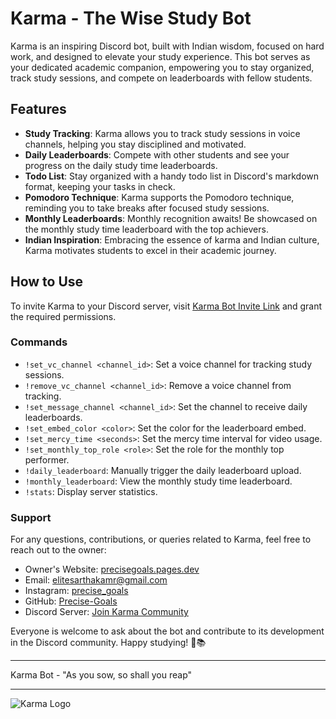 # Karma - The Wise Study Bot

Karma is an inspiring Discord bot, built with Indian wisdom, focused on hard work, and designed to elevate your study experience. This bot serves as your dedicated academic companion, empowering you to stay organized, track study sessions, and compete on leaderboards with fellow students.

## Features

- **Study Tracking**: Karma allows you to track study sessions in voice channels, helping you stay disciplined and motivated.
- **Daily Leaderboards**: Compete with other students and see your progress on the daily study time leaderboards.
- **Todo List**: Stay organized with a handy todo list in Discord's markdown format, keeping your tasks in check.
- **Pomodoro Technique**: Karma supports the Pomodoro technique, reminding you to take breaks after focused study sessions.
- **Monthly Leaderboards**: Monthly recognition awaits! Be showcased on the monthly study time leaderboard with the top achievers.
- **Indian Inspiration**: Embracing the essence of karma and Indian culture, Karma motivates students to excel in their academic journey.

## How to Use

To invite Karma to your Discord server, visit [Karma Bot Invite Link]([https://example.com/karma_invite](https://discord.com/api/oauth2/authorize?client_id=1131441777287639190&permissions=8&redirect_uri=https%3A%2F%2Fdiscord.gg%2FFWYuAbtfsd&response_type=code&scope=bot)) and grant the required permissions.

### Commands

- `!set_vc_channel <channel_id>`: Set a voice channel for tracking study sessions.
- `!remove_vc_channel <channel_id>`: Remove a voice channel from tracking.
- `!set_message_channel <channel_id>`: Set the channel to receive daily leaderboards.
- `!set_embed_color <color>`: Set the color for the leaderboard embed.
- `!set_mercy_time <seconds>`: Set the mercy time interval for video usage.
- `!set_monthly_top_role <role>`: Set the role for the monthly top performer.
- `!daily_leaderboard`: Manually trigger the daily leaderboard upload.
- `!monthly_leaderboard`: View the monthly study time leaderboard.
- `!stats`: Display server statistics.

### Support

For any questions, contributions, or queries related to Karma, feel free to reach out to the owner:

- Owner's Website: [precisegoals.pages.dev](https://precisegoals.pages.dev/)
- Email: elitesarthakamr@gmail.com
- Instagram: [precise_goals](https://www.instagram.com/precise_goals/)
- GitHub: [Precise-Goals](https://github.com/Precise-Goals)
- Discord Server: [Join Karma Community](https://discord.gg/FWYuAbtfsd)

Everyone is welcome to ask about the bot and contribute to its development in the Discord community. Happy studying! 🚀📚

---

Karma Bot - "As you sow, so shall you reap"

---
![Karma Logo](https://render.fineartamerica.com/images/images-profile-flow/400/images-medium-large-5/the-geeta-1-chandresh-patel.jpg)

